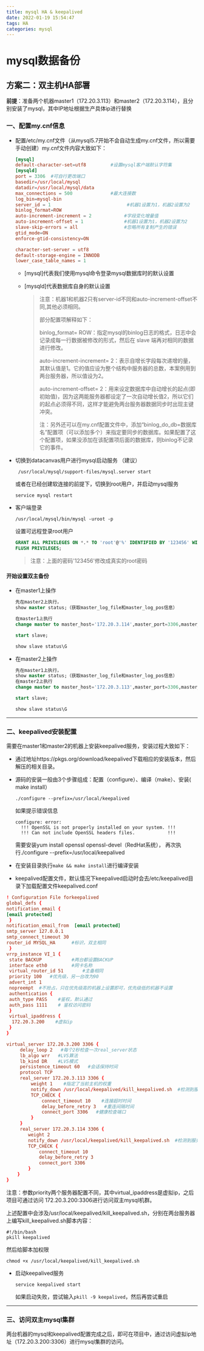 ```yaml
---
title: mysql HA & keepalived
date: 2022-01-19 15:54:47
tags: HA
categories: mysql
---
```


# mysql数据备份

## 方案二：双主机HA部署

**前提**：准备两个机器master1（172.20.3.113）和master2（172.20.3.114），且分别安装了mysql，其中IP地址根据生产具体ip进行替换

### 一、配置my.cnf信息

- 配置/etc/my.cnf文件（从mysql5.7开始不会自动生成my.cnf文件，所以需要手动创建）my.cnf文件内容大致如下：
  
  ```cnf
  [mysql]
  default-character-set=utf8         #设置mysql客户端默认字符集
  [mysqld]
  port = 3306  #可自行更改端口
  basedir=/usr/local/mysql
  datadir=/usr/local/mysql/data
  max_connections = 500              #最大连接数
  log_bin=mysql-bin
  server_id = 1                            #机器1设置为1，机器2设置为2
  binlog_format=ROW
  auto-increment-increment = 2            #字段变化增量值
  auto-increment-offset = 1               #机器1设置为1，机器2设置为2
  slave-skip-errors = all                 #忽略所有复制产生的错误
  gtid_mode=ON
  enforce-gtid-consistency=ON
  
  character-set-server = utf8
  default-storage-engine = INNODB
  lower_case_table_names = 1
  ```
  
  - [mysql]代表我们使用mysql命令登录mysql数据库时的默认设置 
  
  - [mysqld]代表数据库自身的默认设置
    
    > 注意：机器1和机器2只有server-id不同和auto-increment-offset不同,其他必须相同。
    > 
    > 部分配置项解释如下：
    > 
    > binlog_format= ROW：指定mysql的binlog日志的格式，日志中会记录成每一行数据被修改的形式，然后在 slave 端再对相同的数据进行修改。
    > 
    > auto-increment-increment= 2：表示自增长字段每次递增的量，其默认值是1。它的值应设为整个结构中服务器的总数，本案例用到两台服务器，所以值设为2。
    > 
    > auto-increment-offset= 2：用来设定数据库中自动增长的起点(即初始值)，因为这两能服务器都设定了一次自动增长值2，所以它们的起点必须得不同，这样才能避免两台服务器数据同步时出现主键冲突。
    > 
    > 注：另外还可以在my.cnf配置文件中，添加“binlog_do_db=数据库名”配置项（可以添加多个）来指定要同步的数据库。如果配置了这个配置项，如果没添加在该配置项后面的数据库，则binlog不记录它的事件。

- 切换到datacanvas用户进行mysql启动服务 （建议）
  
  ```
   /usr/local/mysql/support-files/mysql.server start
  ```
  
  或者在已经创建软连接的前提下，切换到root用户，并启动mysql服务
  
  ```
  service mysql restart
  ```

- 客户端登录
  
  ```
  /usr/local/mysql/bin/mysql -uroot -p
  ```
  
    设置可远程登录root用户
  
  ```sql
  GRANT ALL PRIVILEGES ON *.* TO 'root'@'%' IDENTIFIED BY '123456' WITH GRANT OPTION;
  FLUSH PRIVILEGES;
  ```
  
  > 注意：上面的密码'123456'修改成真实的root密码

#### 开始设置双主备份

- 在master1上操作
  
  ```sql
  先在master2上执行，
  show master status;（获取master_log_file和master_log_pos信息）
  
  在master1上执行
  change master to master_host='172.20.3.114',master_port=3306,master_user='rt',master_password='rt123',master_log_file='mysql-bin.000003',master_log_pos=194;
  
  start slave;
  
  show slave status\G
  ```

- 在master2上操作
  
  ```sql
  先在master1上执行，
  show master status;（获取master_log_file和master_log_pos信息）
  在master2上执行
  change master to master_host='172.20.3.113',master_port=3306,master_user='rt',master_password='rt123',master_log_file='mysql-bin.000004',master_log_pos=194;
  
  start slave;
  
  show slave status\G
  ```

---

### 二、keepalived安装配置

需要在master1和master2的机器上安装keepalived服务，安装过程大致如下：

- 通过地址https://pkgs.org/download/keepalived下载相应的安装版本，然后解压的相关目录。

- 源码的安装一般由3个步骤组成：配置（configure）、编译（make）、安装( make install）
  
  ```
  ./configure --prefix=/usr/local/keepalived
  ```
  
   如果提示错误信息
  
  ```
  configure: error: 
    !!! OpenSSL is not properly installed on your system. !!!
    !!! Can not include OpenSSL headers files.            !!!
  ```
  
  需要安装yum install openssl openssl-devel（RedHat系统），
  再次执行./configure --prefix=/usr/local/keepalived

- 在安装目录执行`make && make install`进行编译安装

- keepalived配置文件，默认情况下keepalived启动时会去/etc/keepalived目录下加载配置文件keepalived.conf

```conf
! Configuration File forkeepalived
global_defs {
notification_email {
[email protected]
 }
notification_email_from  [email protected]
smtp_server 127.0.0.1
smtp_connect_timeout 30
router_id MYSQL_HA      #标识，双主相同
 }
vrrp_instance VI_1 {
 state BACKUP           #两台都设置BACKUP
 interface eth0         #网卡名称
 virtual_router_id 51       #主备相同
 priority 100   #优先级，另一台改为90    
 advert_int 1    
 nopreempt  #不抢占，只在优先级高的机器上设置即可，优先级低的机器不设置    
 authentication {
 auth_type PASS    #鉴权，默认通过
 auth_pass 1111    # 鉴权访问密码
 }
 virtual_ipaddress {
  172.20.3.200    #虚拟ip
 }
}

virtual_server 172.20.3.200 3306 {    
     delay_loop 2   #每个2秒检查一次real_server状态    
     lb_algo wrr   #LVS算法    
     lb_kind DR    #LVS模式    
     persistence_timeout 60   #会话保持时间    
     protocol TCP    
     real_server 172.20.3.113 3306 {    
         weight 1    #指定了当前主机的权重    
         notify_down /usr/local/keepalived/kill_keepalived.sh  #检测到服务down后执行的脚本    
         TCP_CHECK {    
             connect_timeout 10    #连接超时时间
             delay_before_retry 3   #重连间隔时间    
             connect_port 3306   #健康检查端口  
         }  
     }
     real_server 172.20.3.114 3306 {
        weight 2
        notify_down /usr/local/keepalived/kill_keepalived.sh  #检测到服务down后执行的脚本
        TCP_CHECK {
            connect_timeout 10
            delay_before_retry 3
            connect_port 3306
        }
    }  
}
```

注意：参数priority两个服务器配置不同，其中virtual_ipaddress是虚拟ip，之后项目可通过访问 172.20.3.200:3306进行访问双主mysql机群。

上述配置中会涉及/usr/local/keepalived/kill_keepalived.sh，分别在两台服务器上编写kill_keepalived.sh脚本内容：

```
#!/bin/bash
pkill keepalived
```

   然后给脚本加权限

```chmod
chmod +x /usr/local/keepalived/kill_keepalived.sh
```

- 启动keepalived服务
  
  ```
  service keepalived start
  ```
  
  如果启动失败，尝试输入`pkill -9 keepalived`，然后再尝试重启

---

### 三、访问双主mysql集群

两台机器的mysql和keepalived配置完成之后，即可在项目中，通过访问虚拟ip地址（172.20.3.200:3306）进行mysql集群的访问。
